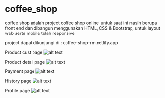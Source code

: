 # coffee_shop 
coffee shop adalah project coffee shop online, untuk saat ini masih berupa front end dan dibangun menggunakan HTML, CSS & Bootstrap, untuk layout web serta mobile telah responsive

project dapat dikunjungi di :
coffee-shop-rm.netlify.app

Product cust page
![alt text](https://i.ibb.co/fdSjv1m/screencapture-127-0-0-1-5500-2020-12-06-18-28-41.png)

Product detail page
![alt text](https://i.ibb.co/Y72R75k/screencapture-127-0-0-1-5500-product-details-html-2020-12-06-18-29-12.png)

Payment page
![alt text](https://i.ibb.co/pf6V2HS/screencapture-127-0-0-1-5500-payment-html-2020-12-06-18-29-32.png)

History page
![alt text](https://i.ibb.co/vwVFnKG/screencapture-127-0-0-1-5500-history-html-2020-12-06-18-29-58.png)

Profile page
![alt text](https://i.ibb.co/yVw7m2q/screencapture-127-0-0-1-5500-profile-html-2020-12-06-18-30-25.png)
